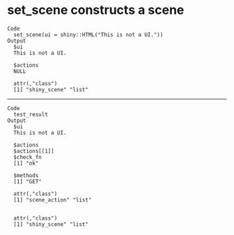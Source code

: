 # set_scene constructs a scene

    Code
      set_scene(ui = shiny::HTML("This is not a UI."))
    Output
      $ui
      This is not a UI.
      
      $actions
      NULL
      
      attr(,"class")
      [1] "shiny_scene" "list"       

---

    Code
      test_result
    Output
      $ui
      This is not a UI.
      
      $actions
      $actions[[1]]
      $check_fn
      [1] "ok"
      
      $methods
      [1] "GET"
      
      attr(,"class")
      [1] "scene_action" "list"        
      
      
      attr(,"class")
      [1] "shiny_scene" "list"       

